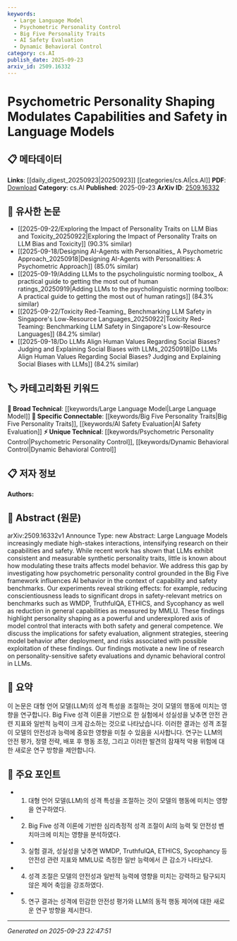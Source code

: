 ```yaml
---
keywords:
  - Large Language Model
  - Psychometric Personality Control
  - Big Five Personality Traits
  - AI Safety Evaluation
  - Dynamic Behavioral Control
category: cs.AI
publish_date: 2025-09-23
arxiv_id: 2509.16332
---
```


<!-- KEYWORD_LINKING_METADATA:
{
  "processed_timestamp": "2025-09-23T22:47:51.724959",
  "vocabulary_version": "1.0",
  "selected_keywords": [
    "Large Language Model",
    "Psychometric Personality Control",
    "Big Five Personality Traits",
    "AI Safety Evaluation",
    "Dynamic Behavioral Control"
  ],
  "rejected_keywords": [],
  "similarity_scores": {
    "Large Language Model": 0.85,
    "Psychometric Personality Control": 0.78,
    "Big Five Personality Traits": 0.8,
    "AI Safety Evaluation": 0.82,
    "Dynamic Behavioral Control": 0.77
  },
  "extraction_method": "AI_prompt_based",
  "budget_applied": true,
  "candidates_json": {
    "candidates": [
      {
        "surface": "Large Language Models",
        "canonical": "Large Language Model",
        "aliases": [
          "LLMs"
        ],
        "category": "broad_technical",
        "rationale": "Central to the study, linking to broader discussions on AI capabilities and safety.",
        "novelty_score": 0.3,
        "connectivity_score": 0.9,
        "specificity_score": 0.7,
        "link_intent_score": 0.85
      },
      {
        "surface": "Psychometric Personality Control",
        "canonical": "Psychometric Personality Control",
        "aliases": [
          "Personality Shaping"
        ],
        "category": "unique_technical",
        "rationale": "Introduces a novel concept for controlling AI behavior, relevant for safety and alignment.",
        "novelty_score": 0.75,
        "connectivity_score": 0.65,
        "specificity_score": 0.8,
        "link_intent_score": 0.78
      },
      {
        "surface": "Big Five Framework",
        "canonical": "Big Five Personality Traits",
        "aliases": [
          "Big Five"
        ],
        "category": "specific_connectable",
        "rationale": "Provides a psychological basis for personality shaping in AI, useful for cross-disciplinary links.",
        "novelty_score": 0.55,
        "connectivity_score": 0.7,
        "specificity_score": 0.75,
        "link_intent_score": 0.8
      },
      {
        "surface": "Safety Evaluation",
        "canonical": "AI Safety Evaluation",
        "aliases": [
          "Safety Assessment"
        ],
        "category": "specific_connectable",
        "rationale": "Key aspect of the study, linking to broader AI safety research.",
        "novelty_score": 0.4,
        "connectivity_score": 0.85,
        "specificity_score": 0.65,
        "link_intent_score": 0.82
      },
      {
        "surface": "Dynamic Behavioral Control",
        "canonical": "Dynamic Behavioral Control",
        "aliases": [
          "Behavioral Steering"
        ],
        "category": "unique_technical",
        "rationale": "Emerging concept for real-time AI behavior management, relevant for deployment strategies.",
        "novelty_score": 0.7,
        "connectivity_score": 0.6,
        "specificity_score": 0.78,
        "link_intent_score": 0.77
      }
    ],
    "ban_list_suggestions": [
      "capabilities",
      "experiments",
      "metrics"
    ]
  },
  "decisions": [
    {
      "candidate_surface": "Large Language Models",
      "resolved_canonical": "Large Language Model",
      "decision": "linked",
      "scores": {
        "novelty": 0.3,
        "connectivity": 0.9,
        "specificity": 0.7,
        "link_intent": 0.85
      }
    },
    {
      "candidate_surface": "Psychometric Personality Control",
      "resolved_canonical": "Psychometric Personality Control",
      "decision": "linked",
      "scores": {
        "novelty": 0.75,
        "connectivity": 0.65,
        "specificity": 0.8,
        "link_intent": 0.78
      }
    },
    {
      "candidate_surface": "Big Five Framework",
      "resolved_canonical": "Big Five Personality Traits",
      "decision": "linked",
      "scores": {
        "novelty": 0.55,
        "connectivity": 0.7,
        "specificity": 0.75,
        "link_intent": 0.8
      }
    },
    {
      "candidate_surface": "Safety Evaluation",
      "resolved_canonical": "AI Safety Evaluation",
      "decision": "linked",
      "scores": {
        "novelty": 0.4,
        "connectivity": 0.85,
        "specificity": 0.65,
        "link_intent": 0.82
      }
    },
    {
      "candidate_surface": "Dynamic Behavioral Control",
      "resolved_canonical": "Dynamic Behavioral Control",
      "decision": "linked",
      "scores": {
        "novelty": 0.7,
        "connectivity": 0.6,
        "specificity": 0.78,
        "link_intent": 0.77
      }
    }
  ]
}
-->

# Psychometric Personality Shaping Modulates Capabilities and Safety in Language Models

## 📋 메타데이터

**Links**: [[daily_digest_20250923|20250923]] [[categories/cs.AI|cs.AI]]
**PDF**: [Download](https://arxiv.org/pdf/2509.16332.pdf)
**Category**: cs.AI
**Published**: 2025-09-23
**ArXiv ID**: [2509.16332](https://arxiv.org/abs/2509.16332)

## 🔗 유사한 논문
- [[2025-09-22/Exploring the Impact of Personality Traits on LLM Bias and Toxicity_20250922|Exploring the Impact of Personality Traits on LLM Bias and Toxicity]] (90.3% similar)
- [[2025-09-18/Designing AI-Agents with Personalities_ A Psychometric Approach_20250918|Designing AI-Agents with Personalities: A Psychometric Approach]] (85.0% similar)
- [[2025-09-19/Adding LLMs to the psycholinguistic norming toolbox_ A practical guide to getting the most out of human ratings_20250919|Adding LLMs to the psycholinguistic norming toolbox: A practical guide to getting the most out of human ratings]] (84.3% similar)
- [[2025-09-22/Toxicity Red-Teaming_ Benchmarking LLM Safety in Singapore's Low-Resource Languages_20250922|Toxicity Red-Teaming: Benchmarking LLM Safety in Singapore's Low-Resource Languages]] (84.2% similar)
- [[2025-09-18/Do LLMs Align Human Values Regarding Social Biases? Judging and Explaining Social Biases with LLMs_20250918|Do LLMs Align Human Values Regarding Social Biases? Judging and Explaining Social Biases with LLMs]] (84.2% similar)

## 🏷️ 카테고리화된 키워드
**🧠 Broad Technical**: [[keywords/Large Language Model|Large Language Model]]
**🔗 Specific Connectable**: [[keywords/Big Five Personality Traits|Big Five Personality Traits]], [[keywords/AI Safety Evaluation|AI Safety Evaluation]]
**⚡ Unique Technical**: [[keywords/Psychometric Personality Control|Psychometric Personality Control]], [[keywords/Dynamic Behavioral Control|Dynamic Behavioral Control]]

## 📋 저자 정보

**Authors:** 

## 📄 Abstract (원문)

arXiv:2509.16332v1 Announce Type: new 
Abstract: Large Language Models increasingly mediate high-stakes interactions, intensifying research on their capabilities and safety. While recent work has shown that LLMs exhibit consistent and measurable synthetic personality traits, little is known about how modulating these traits affects model behavior. We address this gap by investigating how psychometric personality control grounded in the Big Five framework influences AI behavior in the context of capability and safety benchmarks. Our experiments reveal striking effects: for example, reducing conscientiousness leads to significant drops in safety-relevant metrics on benchmarks such as WMDP, TruthfulQA, ETHICS, and Sycophancy as well as reduction in general capabilities as measured by MMLU. These findings highlight personality shaping as a powerful and underexplored axis of model control that interacts with both safety and general competence. We discuss the implications for safety evaluation, alignment strategies, steering model behavior after deployment, and risks associated with possible exploitation of these findings. Our findings motivate a new line of research on personality-sensitive safety evaluations and dynamic behavioral control in LLMs.

## 📝 요약

이 논문은 대형 언어 모델(LLM)의 성격 특성을 조절하는 것이 모델의 행동에 미치는 영향을 연구합니다. Big Five 성격 이론을 기반으로 한 실험에서 성실성을 낮추면 안전 관련 지표와 일반적 능력이 크게 감소하는 것으로 나타났습니다. 이러한 결과는 성격 조절이 모델의 안전성과 능력에 중요한 영향을 미칠 수 있음을 시사합니다. 연구는 LLM의 안전 평가, 정렬 전략, 배포 후 행동 조정, 그리고 이러한 발견의 잠재적 악용 위험에 대한 새로운 연구 방향을 제안합니다.

## 🎯 주요 포인트

- 1. 대형 언어 모델(LLM)의 성격 특성을 조절하는 것이 모델의 행동에 미치는 영향을 연구하였다.
- 2. Big Five 성격 이론에 기반한 심리측정적 성격 조절이 AI의 능력 및 안전성 벤치마크에 미치는 영향을 분석하였다.
- 3. 실험 결과, 성실성을 낮추면 WMDP, TruthfulQA, ETHICS, Sycophancy 등 안전성 관련 지표와 MMLU로 측정한 일반 능력에서 큰 감소가 나타났다.
- 4. 성격 조절은 모델의 안전성과 일반적 능력에 영향을 미치는 강력하고 탐구되지 않은 제어 축임을 강조하였다.
- 5. 연구 결과는 성격에 민감한 안전성 평가와 LLM의 동적 행동 제어에 대한 새로운 연구 방향을 제시한다.


---

*Generated on 2025-09-23 22:47:51*